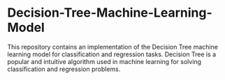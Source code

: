 # Decision-Tree-Machine-Learning-Model
This repository contains an implementation of the Decision Tree machine learning model for classification and regression tasks. Decision Tree is a popular and intuitive algorithm used in machine learning for solving classification and regression problems.
